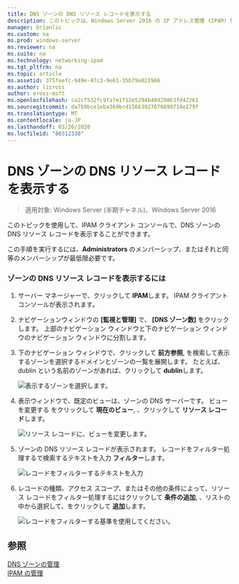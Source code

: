 ```yaml
---
title: DNS ゾーンの DNS リソース レコードを表示する
description: このトピックは、Windows Server 2016 の IP アドレス管理 (IPAM) 管理ガイドに含まれています。
manager: brianlic
ms.custom: na
ms.prod: windows-server
ms.reviewer: na
ms.suite: na
ms.technology: networking-ipam
ms.tgt_pltfrm: na
ms.topic: article
ms.assetid: 375feefc-949e-47c3-9e61-35b79e021966
ms.author: lizross
author: eross-msft
ms.openlocfilehash: ca2cf532fc9fa7e1f12e5294b40d29863fd42261
ms.sourcegitcommit: da7b9bce1eba369bcd156639276f6899714e279f
ms.translationtype: MT
ms.contentlocale: ja-JP
ms.lasthandoff: 03/26/2020
ms.locfileid: "80312338"
---
```

# <a name="view-dns-resource-records-for-a-dns-zone"></a>DNS ゾーンの DNS リソース レコードを表示する

>適用対象: Windows Server (半期チャネル)、Windows Server 2016

このトピックを使用して、IPAM クライアント コンソールで、DNS ゾーンの DNS リソース レコードを表示することができます。  
  
この手順を実行するには、**Administrators** のメンバーシップ、またはそれと同等のメンバーシップが最低限必要です。  
  
### <a name="to-view-dns-resource-records-for-a-zone"></a>ゾーンの DNS リソース レコードを表示するには  
  
1.  サーバー マネージャーで、クリックして  **IPAM**します。 IPAM クライアントコンソールが表示されます。  
  
2.  ナビゲーションウィンドウの **[監視と管理]** で、 **[DNS ゾーン数]** をクリックします。  上部のナビゲーション ウィンドウと下のナビゲーション ウィンドウのナビゲーション ウィンドウに分割します。  
  
3.  下のナビゲーション ウィンドウで、クリックして **前方参照**, を検索して表示するゾーンを選択するドメインとゾーンの一覧を展開します。 たとえば、dublin という名前のゾーンがあれば、クリックして **dublin**します。  
  
    ![表示するゾーンを選択します。](../../media/View-DNS-Resource-Records-for-a-DNS-Zone/ipam_DNSzones_01a.jpg)  

  
4.  表示ウィンドウで、既定のビューは、ゾーンの DNS サーバーです。 ビューを変更する をクリックして **現在のビュー**, 、クリックして **リソース レコード**します。  
  
    ![リソース レコードに、ビューを変更します。](../../media/View-DNS-Resource-Records-for-a-DNS-Zone/ipam_Zone_RR_02.jpg)  
  
5.  ゾーンの DNS リソース レコードが表示されます。 レコードをフィルター処理するで検索するテキストを入力 **フィルター**します。  
  
    ![レコードをフィルターするテキストを入力](../../media/View-DNS-Resource-Records-for-a-DNS-Zone/ipam_DNSzones_01c.jpg)  
  
6.  レコードの種類、アクセス スコープ、またはその他の条件によって、リソース レコードをフィルター処理するにはクリックして **条件の追加**, 、リストの中から選択して、をクリックして **追加**します。  
  
    ![レコードをフィルターする基準を使用してください。](../../media/View-DNS-Resource-Records-for-a-DNS-Zone/ipam_DNSzones_01d.jpg)  
  
## <a name="see-also"></a>参照  
[DNS ゾーンの管理](DNS-Zone-Management.md)  
[IPAM の管理](Manage-IPAM.md)  
  


